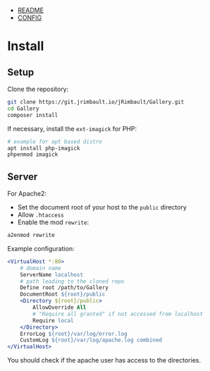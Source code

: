 
- [README][0]
- [CONFIG][1]

# Install


## Setup

Clone the repository:

```bash
git clone https://git.jrimbault.io/jRimbault/Gallery.git
cd Gallery
composer install
```

If necessary, install the `ext-imagick` for PHP:

```bash
# example for apt based distro
apt install php-imagick
phpenmod imagick
```

## Server

For Apache2:
- Set the document root of your host to the `public` directory
- Allow `.htaccess`
- Enable the mod `rewrite`:

```bash
a2enmod rewrite
```

Example configuration:

```apache
<VirtualHost *:80>
    # domain name
    ServerName localhost
    # path leading to the cloned repo
    Define root /path/to/Gallery
    DocumentRoot ${root}/public
    <Directory ${root}/public>
        AllowOverride All
        # "Require all granted" if not accessed from localhost
        Require local
    </Directory>
    ErrorLog ${root}/var/log/error.log
    CustomLog ${root}/var/log/apache.log combined
</VirtualHost>
```

You should check if the apache user has access to the directories.

[0]: README.md
[1]: CONFIG.md

